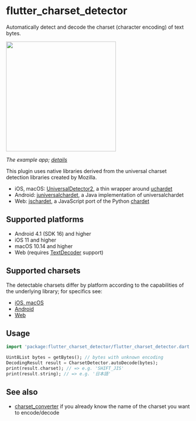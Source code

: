 # flutter_charset_detector

Automatically detect and decode the charset (character encoding) of text bytes.

<img width="300" src="https://pbs.twimg.com/media/EhnW3CvU4AAz03s?format=png&name=4096x4096">

_The example app; [details](./example/README.md)_

This plugin uses native libraries derived from the universal charset detection
libraries created by Mozilla.

- iOS, macOS:
  [UniversalDetector2](https://cocoapods.org/pods/UniversalDetector2), a thin
  wrapper around [uchardet](https://www.freedesktop.org/wiki/Software/uchardet/)
- Android:
  [juniversalchardet](https://github.com/albfernandez/juniversalchardet), a Java
  implementation of universalchardet
- Web: [jschardet](https://github.com/aadsm/jschardet), a JavaScript port of the
  Python [chardet](https://github.com/chardet/chardet)

## Supported platforms

- Android 4.1 (SDK 16) and higher
- iOS 11 and higher
- macOS 10.14 and higher
- Web (requires [TextDecoder](https://caniuse.com/textencoder) support)

## Supported charsets

The detectable charsets differ by platform according to the capabilities of the
underlying library; for specifics see:

- [iOS, macOS](https://gitlab.freedesktop.org/uchardet/uchardet/-/blob/v0.0.8/README.md#supported-languagesencodings)
- [Android](https://github.com/albfernandez/juniversalchardet/blob/v2.5.0/README.md#encodings-that-can-be-detected)
- [Web](https://github.com/aadsm/jschardet/blob/v3.1.0/README.md#supported-charsets)

## Usage

```dart
import 'package:flutter_charset_detector/flutter_charset_detector.dart';

Uint8List bytes = getBytes(); // bytes with unknown encoding
DecodingResult result = CharsetDetector.autoDecode(bytes);
print(result.charset); // => e.g. 'SHIFT_JIS'
print(result.string); // => e.g. '日本語'
```

## See also

- [charset_converter](https://pub.dev/packages/charset_converter) if you already
know the name of the charset you want to encode/decode
